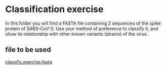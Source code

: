# Classification exercise

In this folder you will find a FASTA file containing 2 sequences of the spike protein of SARS-CoV-2.
Use your method of preference to classify it, and show its relationship with other known variants (strains) of the virus.

## file to be used

[classify_exercise.fasta](https://raw.githubusercontent.com/lescailab/teaching/main/esercizi/classify_exercise.fasta)